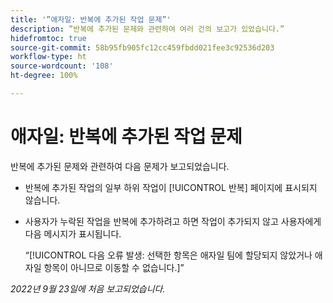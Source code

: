 ```yaml
---
title: '”애자일: 반복에 추가된 작업 문제”'
description: ”반복에 추가된 문제와 관련하여 여러 건의 보고가 있었습니다.”
hidefromtoc: true
source-git-commit: 58b95fb905fc12cc459fbdd021fee3c92536d203
workflow-type: ht
source-wordcount: '108'
ht-degree: 100%

---
```



# 애자일: 반복에 추가된 작업 문제

반복에 추가된 문제와 관련하여 다음 문제가 보고되었습니다.

* 반복에 추가된 작업의 일부 하위 작업이 [!UICONTROL 반복] 페이지에 표시되지 않습니다.
* 사용자가 누락된 작업을 반복에 추가하려고 하면 작업이 추가되지 않고 사용자에게 다음 메시지가 표시됩니다.

   “[!UICONTROL 다음 오류 발생: 선택한 항목은 애자일 팀에 할당되지 않았거나 애자일 항목이 아니므로 이동할 수 없습니다.]”

_2022년 9월 23일에 처음 보고되었습니다._

